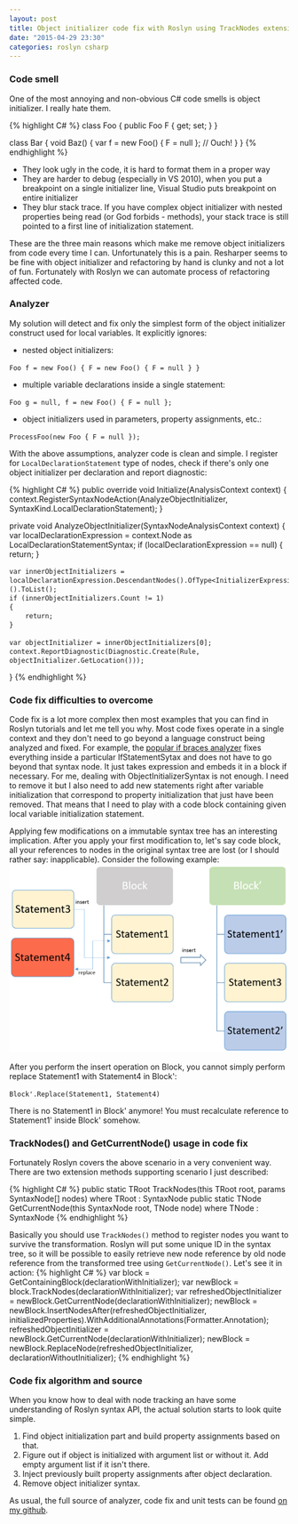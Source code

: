 ```yaml
---
layout: post
title: Object initializer code fix with Roslyn using TrackNodes extension method
date: "2015-04-29 23:30"
categories: roslyn csharp
---
```


### Code smell
One of the most annoying and non-obvious C# code smells is object initializer. I really hate them.

{% highlight C# %}
class Foo
{
    public Foo F { get; set; }
}

class Bar
{
    void Baz()
    {
        var f = new Foo() { F = null }; // Ouch!
    }
}
{% endhighlight %}

* They look ugly in the code, it is hard to format them in a proper way
* They are harder to debug (especially in VS 2010), when you put a breakpoint on a single initializer line, Visual Studio puts breakpoint on entire initializer
* They blur stack trace. If you have complex object initializer with nested properties being read (or God forbids - methods), your stack trace is still pointed to a first line of initialization statement.

These are the three main reasons which make me remove object initializers from code every time I can. Unfortunately this is a pain. Resharper seems to be fine with object initializer and refactoring by hand is clunky and not a lot of fun. Fortunately with Roslyn we can automate process of refactoring affected code.

### Analyzer
My solution will detect and fix only the simplest form of the object initializer construct used for local variables. It explicitly ignores:

* nested object initializers:

`Foo f = new Foo() { F = new Foo() { F = null } }`

* multiple variable declarations inside a single statement:

`Foo g = null, f = new Foo() { F = null };`

* object initializers used in parameters, property assignments, etc.:

`ProcessFoo(new Foo { F = null });`

With the above assumptions, analyzer code is clean and simple. I register for `LocalDeclarationStatement` type of nodes, check if there's only one object initializer per declaration and report diagnostic:

{% highlight C# %}
public override void Initialize(AnalysisContext context)
{
    context.RegisterSyntaxNodeAction(AnalyzeObjectInitializer, SyntaxKind.LocalDeclarationStatement);
}

private void AnalyzeObjectInitializer(SyntaxNodeAnalysisContext context)
{
    var localDeclarationExpression = context.Node as LocalDeclarationStatementSyntax;
    if (localDeclarationExpression == null)
    {
        return;
    }

    var innerObjectInitializers = localDeclarationExpression.DescendantNodes().OfType<InitializerExpressionSyntax>().ToList();
    if (innerObjectInitializers.Count != 1)
    {
        return;
    }

    var objectInitializer = innerObjectInitializers[0];
    context.ReportDiagnostic(Diagnostic.Create(Rule, objectInitializer.GetLocation()));
}
{% endhighlight %}

### Code fix difficulties to overcome
Code fix is a lot more complex then most examples that you can find in Roslyn tutorials and let me tell you why. Most code fixes operate in a single context and they don't need to go beyond a language construct being analyzed and fixed. For example, the [popular if braces analyzer][36f76dca] fixes everything inside a particular IfStatementSytax and does not have to go beyond that syntax node. It just takes expression and embeds it in a block if necessary. For me, dealing with ObjectInitializerSyntax is not enough. I need to remove it but I also need to add new statements right after variable initialization that correspond to property initialization that just have been removed. That means that I need to play with a code block containing given local variable initialization statement.

Applying few modifications on a immutable syntax tree has an interesting implication. After you apply your first modification to, let's say code block, all your references to nodes in the original syntax tree are lost (or I should rather say: inapplicable). Consider the following example:
![roslyn block modification](\images\roslyn-block-modification.png)

After you perform the insert operation on Block, you cannot simply perform replace Statement1 with Statement4 in Block':

`Block'.Replace(Statement1, Statement4)`

There is no Statement1 in Block' anymore! You must recalculate reference to Statement1' inside Block' somehow.

### TrackNodes() and GetCurrentNode() usage in code fix
Fortunately Roslyn covers the above scenario in a very convenient way. There are two extension methods supporting scenario I just described:

{% highlight C# %}
public static TRoot TrackNodes<TRoot>(this TRoot root, params SyntaxNode[] nodes)
    where TRoot : SyntaxNode
public static TNode GetCurrentNode<TNode>(this SyntaxNode root, TNode node)
    where TNode : SyntaxNode
{% endhighlight %}

Basically you should use `TrackNodes()` method to register nodes you want to survive the transformation. Roslyn will put some unique ID in the syntax tree, so it will be possible to easily retrieve new node reference by old node reference from the transformed tree using `GetCurrentNode()`. Let's see it in action:
{% highlight C# %}
var block = GetContainingBlock(declarationWithInitializer);
var newBlock = block.TrackNodes(declarationWithInitializer);
var refreshedObjectInitializer = newBlock.GetCurrentNode(declarationWithInitializer);
newBlock = newBlock.InsertNodesAfter(refreshedObjectInitializer, initializedProperties).WithAdditionalAnnotations(Formatter.Annotation);
refreshedObjectInitializer = newBlock.GetCurrentNode(declarationWithInitializer);
newBlock = newBlock.ReplaceNode(refreshedObjectInitializer, declarationWithoutInitializer);
{% endhighlight %}

### Code fix algorithm and source
When you know how to deal with node tracking an have some understanding of Roslyn syntax API, the actual solution starts to look quite simple.

1. Find object initialization part and build property assignments based on that.
2. Figure out if object is initialized with argument list or without it. Add empty argument list if it isn't there.
3. Inject previously built property assignments after object declaration.
4. Remove object initializer syntax.

As usual, the full source of analyzer, code fix and unit tests can be found [on my github][mygithub].

[36f76dca]: http://jeremybytes.blogspot.com/2014/12/new-video-building-diagnostic-analyzer.html
[mygithub]: https://github.com/benetkiewicz/RoslynObjectInitializerCodeFix/
